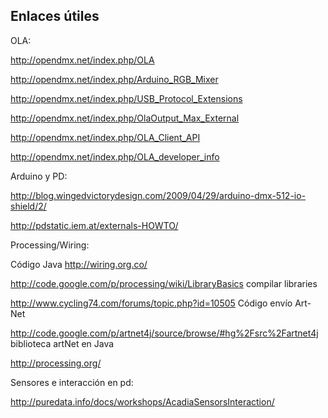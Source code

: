 ## Enlaces útiles ##


OLA:

http://opendmx.net/index.php/OLA

http://opendmx.net/index.php/Arduino_RGB_Mixer

http://opendmx.net/index.php/USB_Protocol_Extensions

http://opendmx.net/index.php/OlaOutput_Max_External

http://opendmx.net/index.php/OLA_Client_API

http://opendmx.net/index.php/OLA_developer_info

Arduino y PD:

http://blog.wingedvictorydesign.com/2009/04/29/arduino-dmx-512-io-shield/2/

http://pdstatic.iem.at/externals-HOWTO/

Processing/Wiring:

Código Java
http://wiring.org.co/

http://code.google.com/p/processing/wiki/LibraryBasics compilar libraries

http://www.cycling74.com/forums/topic.php?id=10505 Código envío Art-Net

http://code.google.com/p/artnet4j/source/browse/#hg%2Fsrc%2Fartnet4j biblioteca artNet en Java

http://processing.org/


Sensores e interacción en pd:

http://puredata.info/docs/workshops/AcadiaSensorsInteraction/